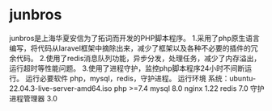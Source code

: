 # junbros
junbros是上海华夏安信为了拓词而开发的PHP脚本程序。
1.采用了php原生语言编写，将代码从laravel框架中摘除出来，减少了框架以及各种不必要的插件的冗余代码。
2.使用了redis消息队列功能，异步分发，处理任务，减少了内存溢出，运行超时等性能问题。
3.使用了进程守护，监控php脚本程序24小时不间断运行。
运行必要软件
php，mysql，redis，守护进程。
运行环境
系统：ubuntu-22.04.3-live-server-amd64.iso
php >=7.4
mysql 8.0
nginx 1.22
redis 7.0
守护进程管理器 3.0


